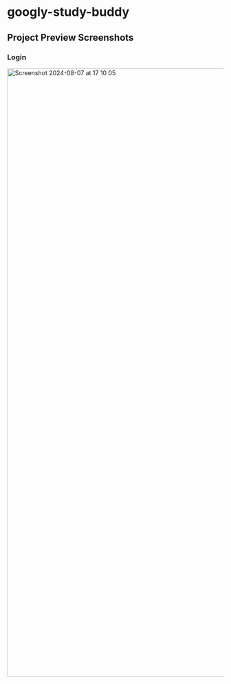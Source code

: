 # googly-study-buddy

## Project Preview Screenshots

### Login

<img width="1412" alt="Screenshot 2024-08-07 at 17 10 05" src="https://github.com/user-attachments/assets/27c46864-17f4-4323-a9c3-a4e182d5fcfd">
